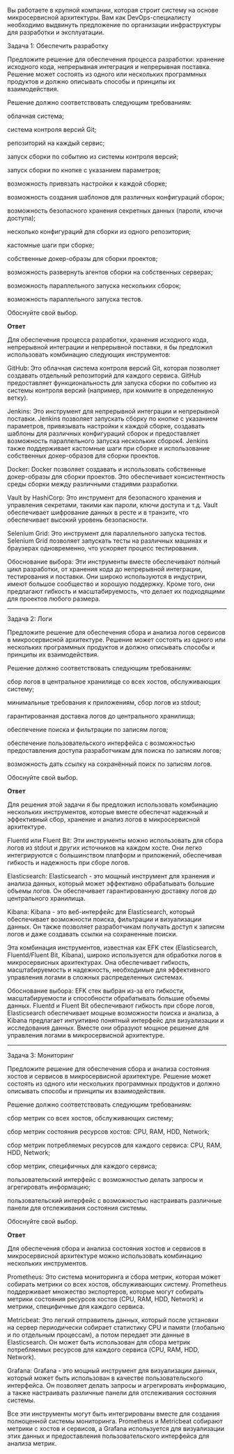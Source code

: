 Вы работаете в крупной компании, которая строит систему на основе микросервисной архитектуры. Вам как DevOps-специалисту необходимо выдвинуть предложение по организации инфраструктуры для разработки и эксплуатации.

Задача 1: Обеспечить разработку

Предложите решение для обеспечения процесса разработки: хранение исходного кода, непрерывная интеграция и непрерывная поставка. Решение может состоять из одного или нескольких программных продуктов и должно описывать способы и принципы их взаимодействия.

Решение должно соответствовать следующим требованиям:

облачная система;

система контроля версий Git;

репозиторий на каждый сервис;

запуск сборки по событию из системы контроля версий;

запуск сборки по кнопке с указанием параметров;

возможность привязать настройки к каждой сборке;

возможность создания шаблонов для различных конфигураций сборок;

возможность безопасного хранения секретных данных (пароли, ключи доступа);

несколько конфигураций для сборки из одного репозитория;

кастомные шаги при сборке;

собственные докер-образы для сборки проектов;

возможность развернуть агентов сборки на собственных серверах;

возможность параллельного запуска нескольких сборок;

возможность параллельного запуска тестов.

Обоснуйте свой выбор.

**Ответ**

Для обеспечения процесса разработки, хранения исходного кода, непрерывной интеграции и непрерывной поставки, я бы предложил использовать комбинацию следующих инструментов:

GitHub: Это облачная система контроля версий Git, которая позволяет создавать отдельный репозиторий для каждого сервиса. GitHub предоставляет функциональность для запуска сборки по событию из системы контроля версий (например, при коммите в определенную ветку).

Jenkins: Это инструмент для непрерывной интеграции и непрерывной поставки. Jenkins позволяет запускать сборку по кнопке с указанием параметров, привязывать настройки к каждой сборке, создавать шаблоны для различных конфигураций сборок и предоставляет возможность параллельного запуска нескольких сборок4. Jenkins также поддерживает кастомные шаги при сборке и использование собственных докер-образов для сборки проектов.

Docker: Docker позволяет создавать и использовать собственные докер-образы для сборки проектов. Это обеспечивает консистентность среды сборки между различными стадиями разработки.

Vault by HashiCorp: Это инструмент для безопасного хранения и управления секретами, такими как пароли, ключи доступа и т.д. Vault обеспечивает шифрование данных в ресте и в транзите, что обеспечивает высокий уровень безопасности.

Selenium Grid: Это инструмент для параллельного запуска тестов. Selenium Grid позволяет запускать тесты на различных машинах и браузерах одновременно, что ускоряет процесс тестирования.

Обоснование выбора: Эти инструменты вместе обеспечивают полный цикл разработки, от хранения кода до непрерывной интеграции, тестирования и поставки. Они широко используются в индустрии, имеют большое сообщество и хорошую поддержку. Кроме того, они предлагают гибкость и масштабируемость, что делает их подходящими для проектов любого размера.

---

Задача 2: Логи

Предложите решение для обеспечения сбора и анализа логов сервисов в микросервисной архитектуре. Решение может состоять из одного или нескольких программных продуктов и должно описывать способы и принципы их взаимодействия.

Решение должно соответствовать следующим требованиям:

сбор логов в центральное хранилище со всех хостов, обслуживающих систему;

минимальные требования к приложениям, сбор логов из stdout;

гарантированная доставка логов до центрального хранилища;

обеспечение поиска и фильтрации по записям логов;

обеспечение пользовательского интерфейса с возможностью предоставления доступа разработчикам для поиска по записям логов;

возможность дать ссылку на сохранённый поиск по записям логов.

Обоснуйте свой выбор.

**Ответ**

Для решения этой задачи я бы предложил использовать комбинацию нескольких инструментов, которые вместе обеспечат надежный и эффективный сбор, хранение и анализ логов в микросервисной архитектуре.

Fluentd или Fluent Bit: Эти инструменты можно использовать для сбора логов из stdout и других источников на каждом хосте. Они легко интегрируются с большинством платформ и приложений, обеспечивая гибкость и надежность при сборе логов.

Elasticsearch: Elasticsearch - это мощный инструмент для хранения и анализа данных, который может эффективно обрабатывать большие объемы логов. Он обеспечивает гарантированную доставку логов до центрального хранилища.

Kibana: Kibana - это веб-интерфейс для Elasticsearch, который обеспечивает возможности поиска, фильтрации и визуализации данных. Он также позволяет разработчикам получать доступ к записям логов и даже создавать ссылки на сохраненные поиски.

Эта комбинация инструментов, известная как EFK стек (Elasticsearch, Fluentd/Fluent Bit, Kibana), широко используется для обработки логов в микросервисных архитектурах. Она обеспечивает гибкость, масштабируемость и надежность, необходимые для эффективного управления логами в сложных распределенных системах.

Обоснование выбора: EFK стек выбран из-за его гибкости, масштабируемости и способности обрабатывать большие объемы данных. Fluentd и Fluent Bit обеспечивают гибкость при сборе логов, Elasticsearch обеспечивает мощные возможности поиска и анализа, а Kibana предлагает интуитивно понятный интерфейс для визуализации и исследования данных. Вместе они образуют мощное решение для управления логами в микросервисной архитектуре.

---

Задача 3: Мониторинг

Предложите решение для обеспечения сбора и анализа состояния хостов и сервисов в микросервисной архитектуре. Решение может состоять из одного или нескольких программных продуктов и должно описывать способы и принципы их взаимодействия.

Решение должно соответствовать следующим требованиям:

сбор метрик со всех хостов, обслуживающих систему;

сбор метрик состояния ресурсов хостов: CPU, RAM, HDD, Network;

сбор метрик потребляемых ресурсов для каждого сервиса: CPU, RAM, HDD, Network;

сбор метрик, специфичных для каждого сервиса;

пользовательский интерфейс с возможностью делать запросы и агрегировать информацию;

пользовательский интерфейс с возможностью настраивать различные панели для отслеживания состояния системы.

Обоснуйте свой выбор.

**Ответ**

Для обеспечения сбора и анализа состояния хостов и сервисов в микросервисной архитектуре можно использовать комбинацию нескольких инструментов. 

Prometheus: Это система мониторинга и сбора метрик, которая может собирать метрики со всех хостов, обслуживающих систему. Prometheus поддерживает множество экспортеров, которые могут собирать метрики состояния ресурсов хостов (CPU, RAM, HDD, Network) и метрики, специфичные для каждого сервиса.

Metricbeat: Это легкий отправитель данных, который после установки на сервер периодически собирает статистику CPU и памяти (глобально и по отдельным процессам), а потом передает эти данные в Elasticsearch. Он может быть использован для сбора метрик потребляемых ресурсов для каждого сервиса (CPU, RAM, HDD, Network).

Grafana: Grafana - это мощный инструмент для визуализации данных, который может быть использован в качестве пользовательского интерфейса. Он позволяет делать запросы и агрегировать информацию, а также настраивать различные панели для отслеживания состояния системы.

Все эти инструменты могут быть интегрированы вместе для создания полноценной системы мониторинга. Prometheus и Metricbeat собирают метрики с хостов и сервисов, а Grafana используется для визуализации этих данных и предоставления пользовательского интерфейса для анализа метрик.
